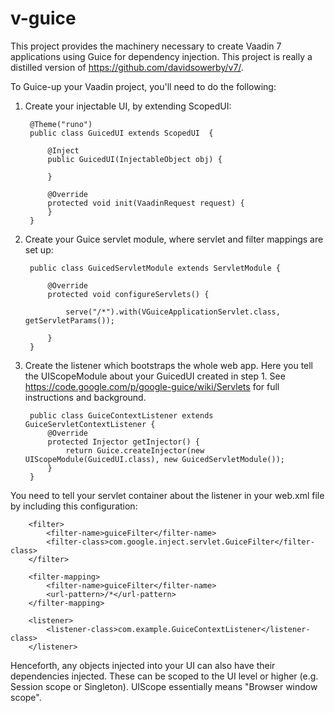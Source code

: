 v-guice
=======

This project provides the machinery necessary to create Vaadin 7 applications using Guice for dependency injection.  This project is really a distilled version of https://github.com/davidsowerby/v7/.

To Guice-up your Vaadin project, you'll need to do the following:

1. Create your injectable UI, by extending ScopedUI:

		@Theme("runo")
		public class GuicedUI extends ScopedUI  {

			@Inject
			public GuicedUI(InjectableObject obj) {

			}

			@Override
			protected void init(VaadinRequest request) {
			}
		}

2. Create your Guice servlet module, where servlet and filter mappings are set up:

		public class GuicedServletModule extends ServletModule {

		    @Override
    		protected void configureServlets() {
    		
        		serve("/*").with(VGuiceApplicationServlet.class, getServletParams());
    		
    		}
		}
		

3. Create the listener which bootstraps the whole web app. Here you tell the UIScopeModule about your GuicedUI created in step 1.
See https://code.google.com/p/google-guice/wiki/Servlets for full instructions and background.


		public class GuiceContextListener extends GuiceServletContextListener {
			@Override
			protected Injector getInjector() {
				return Guice.createInjector(new UIScopeModule(GuicedUI.class), new GuicedServletModule());
			}
		}

You need to tell your servlet container about the listener in your web.xml file by including this configuration:

		<filter>
			<filter-name>guiceFilter</filter-name>
			<filter-class>com.google.inject.servlet.GuiceFilter</filter-class>
		</filter>

		<filter-mapping>
			<filter-name>guiceFilter</filter-name>
			<url-pattern>/*</url-pattern>
		</filter-mapping>

		<listener>
			<listener-class>com.example.GuiceContextListener</listener-class>
		</listener>
  

		
Henceforth, any objects injected into your UI can also have their dependencies injected. These can be scoped to the UI level or higher (e.g. Session scope or Singleton).
UIScope essentially means "Browser window scope". 
